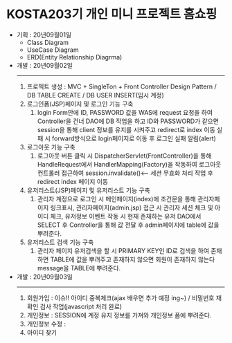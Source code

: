 <H1>KOSTA203기 개인 미니 프로젝트 홈쇼핑</H1>

<ul>
  <li>기획 : 20년09월01일  
  <ul>
    <li>Class Diagram</li>
    <li>UseCase Diagram</li>
    <li>ERD(Entity Relationship Diagrma)</li>
  </ul> </li>
  <li>개발 : 20년09월02일
  <hr>
  <ol>
  	<li>프로젝트 생성 : MVC + SingleTon + Front Controller Design Pattern / DB TABLE CREATE / DB USER INSERT(임시 계정)</li>
  	<li>로그인폼(JSP)페이지 및 로그인 기능 구축
  		<ol>
  			<li>login Form안에 ID, PASSWORD 값을 WAS에 request 요청을 하여 Controller을 건너 DAO에 DB 작업을 하고 ID와 PASSWORD가 같으면 session을 통해 client 정보를 유지를 시켜주고 redirect로 index 이동 실패 시 forward방식으로 login페이지로 이동 후 로그인 실패 알림(alert)</li>
  		</ol>
  	</li>
  	<li>로그아웃  기능 구축
  		<ol>
  			<li>로그아웃 버튼 클릭 시 DispatcherServlet(FrontController)을 통해 HandleRequest에서 HandlerMapping(Factory)을 작동하여 로그아웃 컨트롤러 접근하여 session.invalidate()<-- 세션 무효화 처리 작업 후 redirect index 페이지 이동</li>
  		</ol>
  	</li>
  	<li>
  		유저리스트(JSP)페이지 및 유저리스트 기능 구축
  		<ol>
  			<li>관리자 계정으로 로그인 시 메인페이지(index)에 조건문을 통해 관리자페이지 링크표시, 관리자페이지(admin.jsp) 접근 시  관리자 세션 체크 및 아이디 체크, 유저정보 이벤트 작동 시  현재 존재하는 유저 DAO에서 SELECT 후 Controller을 통해 값 전달 후 admin페이지에 table에 값을 뿌려준다. </li>
  		</ol>
  	</li>
 	<li>
 	유저리스트 검색 기능 구축
  		<ol>
  			<li>관리자 페이지 유저검색을 할 시 PRIMARY KEY인 ID로 검색을 하여 존재하면 TABLE에 값을 뿌려주고 존재하지 않으면 회원이 존재하지 않는다 message을 TABLE에 뿌려준다.</li>
  		</ol>
  	</li>
  </ol>
  
  	
  </li>
  <li>개발 : 20년09월03일
  	<hr>
  	<ol>
  		<li>회원가입 : 이슈!! 아이디 중복체크(ajax 배우면 추가 예정 ing~) / 비밀번호 재확인 검사 작업(javascript 처리 완료)</li>
  		<li>개인정보 : SESSION에 계정 유지 정보를 가져와 개인정보 폼에 뿌려준다.</li>
  		<li>개인정보 수정 : </li>
  		<li>아이디 찾기</li>
  	</ol>
  </li>
  
  
</ul>
